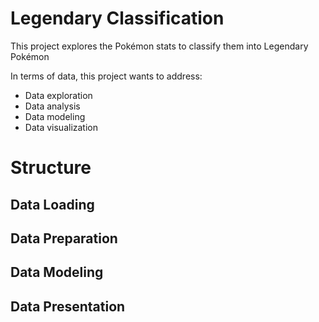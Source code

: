 # Legendary Classification
This project explores the Pokémon stats to classify them into Legendary Pokémon

In terms of data, this project wants to address:
- Data exploration
- Data analysis
- Data modeling
- Data visualization

# Structure

## Data Loading
## Data Preparation
## Data Modeling
## Data Presentation
